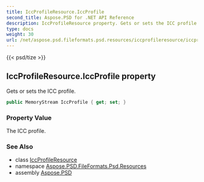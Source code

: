 ```yaml
---
title: IccProfileResource.IccProfile
second_title: Aspose.PSD for .NET API Reference
description: IccProfileResource property. Gets or sets the ICC profile
type: docs
weight: 30
url: /net/aspose.psd.fileformats.psd.resources/iccprofileresource/iccprofile/
---
```

{{< psd/tize >}}
## IccProfileResource.IccProfile property

Gets or sets the ICC profile.

```csharp
public MemoryStream IccProfile { get; set; }
```

### Property Value

The ICC profile.

### See Also

* class [IccProfileResource](../)
* namespace [Aspose.PSD.FileFormats.Psd.Resources](../../iccprofileresource/)
* assembly [Aspose.PSD](../../../)


